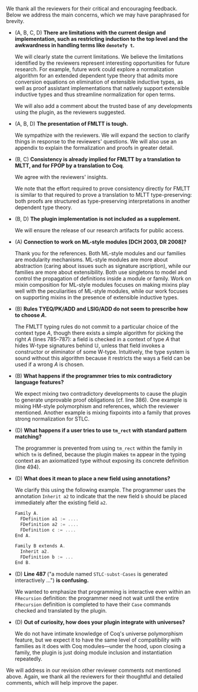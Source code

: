We thank all the reviewers for their critical and encouraging feedback.
Below we address the main concerns, which we may have paraphrased for brevity.

* (A, B, C, D) __There are limitations with the current design and implementation, such as
  restricting induction to the top level and the awkwardness in handling terms like `denoteTy t`.__

  We will clearly state the current limitations. We believe the limitations
  identified by the reviewers represent interesting opportunities for future research.
  For example, future work could explore a normalization algorithm for an
  extended dependent type theory that admits more conversion equations on
  elimination of extensible inductive types, as well as proof assistant
  implementations that natively support extensible inductive types and thus
  streamline normalization for open terms.

  We will also add a comment about the trusted base of any developments using the
  plugin, as the reviewers suggested.
  
* (A, B, D) **The presentation of FMLTT is tough.**

  We sympathize with the reviewers. We will expand the section to clarify things
  in response to the reviewers' questions. We will also use an appendix to
  explain the formalization and proofs in greater detail.


* (B, C) __Consistency is already implied for FMLTT by a translation to MLTT, and for FPOP by a translation to Coq__.

  We agree with the reviewers' insights.

  We note that the effort required to prove consistency directly for FMLTT is
  similar to that required to prove a translation to MLTT
  type-preserving: both proofs are structured as type-preserving interpretations
  in another dependent type theory.

* (B, D) __The plugin implementation is not included as a supplement.__

  We will ensure the release of our research artifacts for public access.


* (A) __Connection to work on ML-style modules [DCH 2003, DR 2008]?__

  Thank you for the references.
  Both ML-style modules and our families are modularity mechanisms.
  ML-style modules are more about abstraction (caring about issues such as
  signature ascription), while our families are more about extensibility.
  Both use singletons to model and control the propagation of
  definitions inside a module or family.
  Work on mixin composition for ML-style modules focuses on making 
  mixins play well with the peculiarities of ML-style modules,
  while our work focuses on supporting mixins in the presence of extensible
  inductive types.


* (B) __Rules TYEQ/PK/ADD and LSIG/ADD do not seem to prescribe how to choose $A$.__

  The FMLTT typing rules do not commit to a particular choice of the context type $A$,
  though there exists a simple algorithm for picking the right $A$ (lines 785–787): a
  field is checked in a context of type $A$ that hides W-type signatures behind
  $\mathbb{U}$, unless that field invokes a constructor or eliminator of some
  W-type. Intuitively, the type system is sound without this algorithm because
  it restricts the ways a field can be used if a wrong $A$ is chosen.



* (B) __What happens if the programmer tries to mix contradictory language features?__

  We expect mixing two contradictory developments to cause the plugin to
  generate unprovable proof obligations (cf. line 386). One example is mixing
  HM-style polymorphism and references, which the reviewer mentioned. Another
  example is mixing fixpoints into a family that proves strong normalization for
  STLC.


* (D) __What happens if a user tries to use `tm_rect` with standard pattern matching?__

  The programmer is prevented from using `tm_rect` within the family in which `tm` is defined,
  because the plugin makes `tm` appear in the typing context as an axiomatized
  type without exposing its concrete definition (line 494).
 

* (D) __What does it mean to place a new field using annotations?__

  We clarify this using the following example.
  The programmer uses the annotation `Inherit a2` to indicate that the new field
  `b` should be placed immediately after the existing field `a2`.

  ```C
  Family A.
    FDefinition a1 := ....
    FDefinition a2 := ....
    FDefinition c := ....
  End A.
  
  Family B extends A.
    Inherit a2.
    FDefinition b := ...
  End B.
  ```

* (D) __Line 487__ ("a module named `STLC◦subst◦Cases` is generated interactively ...") __is confusing.__

  We wanted to emphasize that programming is interactive even within an `FRecursion` definition:
  the programmer need not wait until the entire `FRecursion` definition is completed to have
  their `Case` commands checked and translated by the plugin.

* (D) __Out of curiosity, how does your plugin integrate with universes?__

  We do not have intimate knowledge of Coq's universe polymorphism feature, but we expect
  it to have the same level of compatibility with families as it does with Coq
  modules—under the hood, upon closing a family, the plugin is just doing
  module inclusion and instantiation repeatedly.


We will address in our revision other reviewer comments not mentioned above.
Again, we thank all the reviewers for their thoughtful and detailed comments, which will help improve the paper.